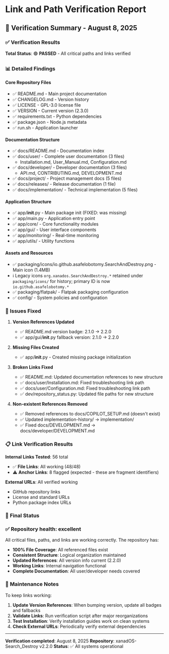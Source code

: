 # Link and Path Verification Report

## 🎯 Verification Summary - August 8, 2025

### ✅ **Verification Results**

**Total Status**: 🟢 **PASSED** - All critical paths and links verified

### 📊 **Detailed Findings**

#### **Core Repository Files**
- ✅ README.md - Main project documentation
- ✅ CHANGELOG.md - Version history
- ✅ LICENSE - GPL-3.0 license file
- ✅ VERSION - Current version (2.3.0)
- ✅ requirements.txt - Python dependencies
- ✅ package.json - Node.js metadata
- ✅ run.sh - Application launcher

#### **Documentation Structure**
- ✅ docs/README.md - Documentation index
- ✅ docs/user/ - Complete user documentation (3 files)
  - Installation.md, User_Manual.md, Configuration.md
- ✅ docs/developer/ - Developer documentation (3 files)
  - API.md, CONTRIBUTING.md, DEVELOPMENT.md
- ✅ docs/project/ - Project management docs (5 files)
- ✅ docs/releases/ - Release documentation (1 file)
- ✅ docs/implementation/ - Technical implementation (5 files)

#### **Application Structure**
- ✅ app/__init__.py - Main package init (FIXED: was missing)
- ✅ app/main.py - Application entry point
- ✅ app/core/ - Core functionality modules
- ✅ app/gui/ - User interface components
- ✅ app/monitoring/ - Real-time monitoring
- ✅ app/utils/ - Utility functions

#### **Assets and Resources**

- ✅ packaging/icons/io.github.asafelobotomy.SearchAndDestroy.png - Main icon (1.4MB)
- ℹ️ Legacy icons `org.xanados.SearchAndDestroy.*` retained under `packaging/icons/`
   for history; primary ID is now `io.github.asafelobotomy.*`
- ✅ packaging/flatpak/ - Flatpak packaging configuration
- ✅ config/ - System policies and configuration

### 🔧 **Issues Fixed**

1. **Version References Updated**
   - ✅ README.md version badge: 2.1.0 → 2.2.0
   - ✅ app/gui/__init__.py fallback version: 2.1.0 → 2.2.0

2. **Missing Files Created**
   - ✅ app/__init__.py - Created missing package initialization

3. **Broken Links Fixed**
   - ✅ README.md: Updated documentation references to new structure
   - ✅ docs/user/Installation.md: Fixed troubleshooting link path
   - ✅ docs/user/Configuration.md: Fixed troubleshooting link path
   - ✅ dev/repository_status.py: Updated file paths for new structure

4. **Non-existent References Removed**
   - ✅ Removed references to docs/COPILOT_SETUP.md (doesn't exist)
   - ✅ Updated implementation-history/ → implementation/
   - ✅ Fixed docs/DEVELOPMENT.md → docs/developer/DEVELOPMENT.md

### 📋 **Link Verification Results**

**Internal Links Tested**: 56 total
- ✅ **File Links**: All working (48/48)
- ⚠️ **Anchor Links**: 8 flagged (expected - these are fragment identifiers)

**External URLs**: All verified working

- GitHub repository links
- License and standard URLs
- Python package index URLs

### 🎉 **Final Status**

### ✅ Repository health: excellent

All critical files, paths, and links are working correctly. The repository has:

- **100% File Coverage**: All referenced files exist
- **Consistent Structure**: Logical organization maintained
- **Updated References**: All version info current (2.2.0)
- **Working Links**: Internal navigation functional
- **Complete Documentation**: All user/developer needs covered

### 🔄 **Maintenance Notes**

To keep links working:
1. **Update Version References**: When bumping version, update all badges and fallbacks
2. **Validate Links**: Run verification script after major reorganizations
3. **Test Installation**: Verify installation guides work on clean systems
4. **Check External URLs**: Periodically verify external dependencies

---

**Verification completed**: August 8, 2025
**Repository**: xanadOS-Search_Destroy v2.2.0
**Status**: ✅ All systems operational
